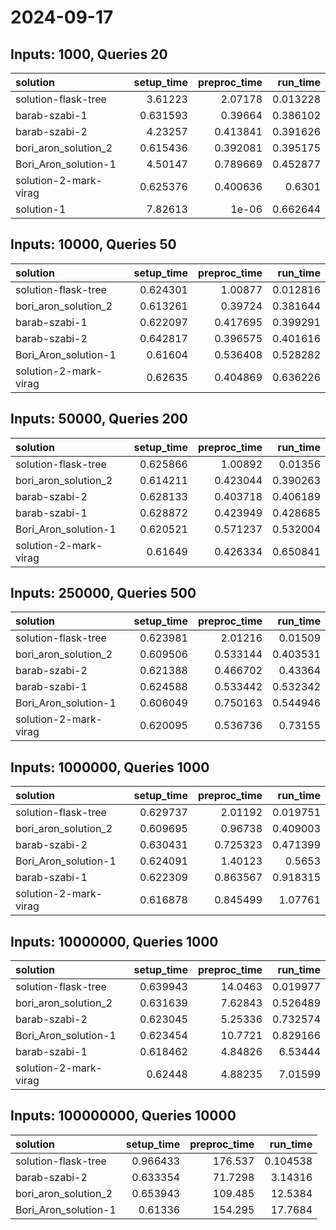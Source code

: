 # 2024-09-17

## Inputs: 1000, Queries 20

| solution              |   setup_time |   preproc_time |   run_time |
|:----------------------|-------------:|---------------:|-----------:|
| solution-flask-tree   |     3.61223  |       2.07178  |   0.013228 |
| barab-szabi-1         |     0.631593 |       0.39664  |   0.386102 |
| barab-szabi-2         |     4.23257  |       0.413841 |   0.391626 |
| bori_aron_solution_2  |     0.615436 |       0.392081 |   0.395175 |
| Bori_Aron_solution-1  |     4.50147  |       0.789669 |   0.452877 |
| solution-2-mark-virag |     0.625376 |       0.400636 |   0.6301   |
| solution-1            |     7.82613  |       1e-06    |   0.662644 |

## Inputs: 10000, Queries 50

| solution              |   setup_time |   preproc_time |   run_time |
|:----------------------|-------------:|---------------:|-----------:|
| solution-flask-tree   |     0.624301 |       1.00877  |   0.012816 |
| bori_aron_solution_2  |     0.613261 |       0.39724  |   0.381644 |
| barab-szabi-1         |     0.622097 |       0.417695 |   0.399291 |
| barab-szabi-2         |     0.642817 |       0.396575 |   0.401616 |
| Bori_Aron_solution-1  |     0.61604  |       0.536408 |   0.528282 |
| solution-2-mark-virag |     0.62635  |       0.404869 |   0.636226 |

## Inputs: 50000, Queries 200

| solution              |   setup_time |   preproc_time |   run_time |
|:----------------------|-------------:|---------------:|-----------:|
| solution-flask-tree   |     0.625866 |       1.00892  |   0.01356  |
| bori_aron_solution_2  |     0.614211 |       0.423044 |   0.390263 |
| barab-szabi-2         |     0.628133 |       0.403718 |   0.406189 |
| barab-szabi-1         |     0.628872 |       0.423949 |   0.428685 |
| Bori_Aron_solution-1  |     0.620521 |       0.571237 |   0.532004 |
| solution-2-mark-virag |     0.61649  |       0.426334 |   0.650841 |

## Inputs: 250000, Queries 500

| solution              |   setup_time |   preproc_time |   run_time |
|:----------------------|-------------:|---------------:|-----------:|
| solution-flask-tree   |     0.623981 |       2.01216  |   0.01509  |
| bori_aron_solution_2  |     0.609506 |       0.533144 |   0.403531 |
| barab-szabi-2         |     0.621388 |       0.466702 |   0.43364  |
| barab-szabi-1         |     0.624588 |       0.533442 |   0.532342 |
| Bori_Aron_solution-1  |     0.606049 |       0.750163 |   0.544946 |
| solution-2-mark-virag |     0.620095 |       0.536736 |   0.73155  |

## Inputs: 1000000, Queries 1000

| solution              |   setup_time |   preproc_time |   run_time |
|:----------------------|-------------:|---------------:|-----------:|
| solution-flask-tree   |     0.629737 |       2.01192  |   0.019751 |
| bori_aron_solution_2  |     0.609695 |       0.96738  |   0.409003 |
| barab-szabi-2         |     0.630431 |       0.725323 |   0.471399 |
| Bori_Aron_solution-1  |     0.624091 |       1.40123  |   0.5653   |
| barab-szabi-1         |     0.622309 |       0.863567 |   0.918315 |
| solution-2-mark-virag |     0.616878 |       0.845499 |   1.07761  |

## Inputs: 10000000, Queries 1000

| solution              |   setup_time |   preproc_time |   run_time |
|:----------------------|-------------:|---------------:|-----------:|
| solution-flask-tree   |     0.639943 |       14.0463  |   0.019977 |
| bori_aron_solution_2  |     0.631639 |        7.62843 |   0.526489 |
| barab-szabi-2         |     0.623045 |        5.25336 |   0.732574 |
| Bori_Aron_solution-1  |     0.623454 |       10.7721  |   0.829166 |
| barab-szabi-1         |     0.618462 |        4.84826 |   6.53444  |
| solution-2-mark-virag |     0.62448  |        4.88235 |   7.01599  |

## Inputs: 100000000, Queries 10000

| solution             |   setup_time |   preproc_time |   run_time |
|:---------------------|-------------:|---------------:|-----------:|
| solution-flask-tree  |     0.966433 |       176.537  |   0.104538 |
| barab-szabi-2        |     0.633354 |        71.7298 |   3.14316  |
| bori_aron_solution_2 |     0.653943 |       109.485  |  12.5384   |
| Bori_Aron_solution-1 |     0.61336  |       154.295  |  17.7684   |